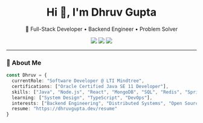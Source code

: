 <h1 align="center">Hi 👋, I'm Dhruv Gupta</h1>
<p align="center">
  🚀 Full-Stack Developer • Backend Engineer • Problem Solver
</p>

<p align="center">
  <a href="https://linkedin.com/in/dhruv-gupta-dev" target="_blank"><img src="https://img.shields.io/badge/LinkedIn-blue?style=flat&logo=linkedin" /></a>
  <a href="mailto:dhruvgupta.dev@gmail.com"><img src="https://img.shields.io/badge/Email-grey?style=flat&logo=gmail" /></a>
  <a href="https://github.com/Dhruv-Gupta01"><img src="https://img.shields.io/github/followers/Dhruv-Gupta01?label=Follow&style=social" /></a>
</p>

---

### 🧠 About Me

```ts
const Dhruv = {
  currentRole: "Software Developer @ LTI Mindtree",
  certifications: ["Oracle Certified Java SE 11 Developer"],
  skills: ["Java", "Node.js", "React", "MongoDB", "SQL", "Redis", "Spring Boot" , "Angular" , "Express.js"],
  learning: ["System Design", "TypeScript", "DevOps"],
  interests: ["Backend Engineering", "Distributed Systems", "Open Source" , "Cloud"],
  resume: "https://dhruvgupta.dev/resume"
}
